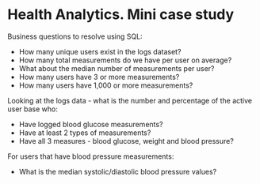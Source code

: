 # Health Analytics. Mini case study

Business questions to resolve using SQL:

* How many unique users exist in the logs dataset?
* How many total measurements do we have per user on average?
* What about the median number of measurements per user?
* How many users have 3 or more measurements?
* How many users have 1,000 or more measurements?

Looking at the logs data - what is the number and percentage of the active user base who:
* Have logged blood glucose measurements?
* Have at least 2 types of measurements?
* Have all 3 measures - blood glucose, weight and blood pressure?

For users that have blood pressure measurements:
* What is the median systolic/diastolic blood pressure values?
